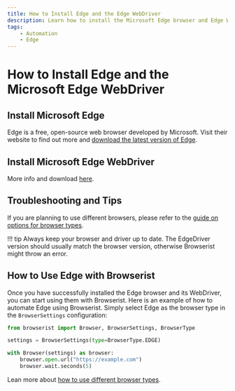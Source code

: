 ```yaml
---
title: How to Install Edge and the Edge WebDriver
description: Learn how to install the Microsoft Edge browser and Edge WebDriver for browser automation. Includes step-by-step setup instructions.
tags:
    - Automation
    - Edge
---
```


# How to Install Edge and the Microsoft Edge WebDriver
## Install Microsoft Edge
Edge is a free, open-source web browser developed by Microsoft. Visit their website to find out more and [download the latest version of Edge](https://www.microsoft.com/edge).

## Install Microsoft Edge WebDriver
More info and download [here](https://developer.microsoft.com/en-us/microsoft-edge/tools/webdriver/).

## Troubleshooting and Tips
If you are planning to use different browsers, please refer to the [guide on options for browser types](../../settings/browser-types.md).

!!! tip
    Always keep your browser and driver up to date. The EdgeDriver version should usually match the browser version, otherwise Browserist might throw an error.

## How to Use Edge with Browserist
Once you have successfully installed the Edge browser and its WebDriver, you can start using them with Browserist. Here is an example of how to automate Edge using Browserist. Simply select Edge as the browser type in the `BrowserSettings` configuration:

```python linenums="1" hl_lines="3 5"
from browserist import Browser, BrowserSettings, BrowserType

settings = BrowserSettings(type=BrowserType.EDGE)

with Browser(settings) as browser:
    browser.open.url("https://example.com")
    browser.wait.seconds(5)
```

Lean more about [how to use different browser types](../../settings/browser-types.md).
